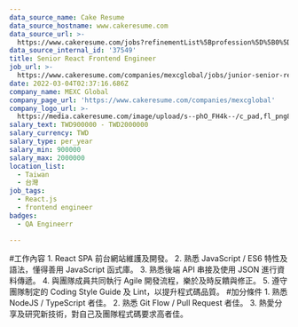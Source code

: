 ```yaml
---
data_source_name: Cake Resume
data_source_hostname: www.cakeresume.com
data_source_url: >-
  https://www.cakeresume.com/jobs?refinementList%5Bprofession%5D%5B0%5D=engineering_qa-engineer&refinementList%5Bsalary_currency%5D=TWD&range%5Bsalary_range%5D%5Bmin%5D=800096
data_source_internal_id: '37549'
title: Senior React Frontend Engineer
job_url: >-
  https://www.cakeresume.com/companies/mexcglobal/jobs/junior-senior-react-engineer
date: 2022-03-04T02:37:16.686Z
company_name: MEXC Global
company_page_url: 'https://www.cakeresume.com/companies/mexcglobal'
company_logo_url: >-
  https://media.cakeresume.com/image/upload/s--phO_FH4k--/c_pad,fl_png8,h_200,w_200/v1668742609/jyjfheirf31lydylj0xw.png
salary_text: TWD900000 - TWD2000000
salary_currency: TWD
salary_type: per_year
salary_min: 900000
salary_max: 2000000
location_list:
  - Taiwan
  - 台灣
job_tags:
  - React.js
  - frontend engineer
badges:
  - QA Engineerr

---
```


#工作內容 1. React SPA 前台網站維護及開發。 2. 熟悉 JavaScript / ES6 特性及語法，懂得善用 JavaScript 函式庫。 3. 熟悉後端 API 串接及使用 JSON 進行資料傳遞。 4. 與團隊成員共同執行 Agile 開發流程，樂於及時反饋與修正。 5. 遵守團隊制定的 Coding Style Guide 及 Lint，以提升程式碼品質。 #加分條件 1. 熟悉 NodeJS / TypeScript 者佳。 2. 熟悉 Git Flow / Pull Request 者佳。 3. 熱愛分享及研究新技術，對自己及團隊程式碼要求高者佳。